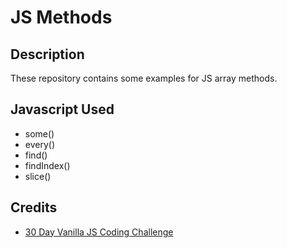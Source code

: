 # JS Methods

## Description

These repository contains some examples for JS array methods. 

## Javascript Used

* some()
* every()
* find()
* findIndex()
* slice()

## Credits

* [30 Day Vanilla JS Coding Challenge](https://javascript30.com/)

